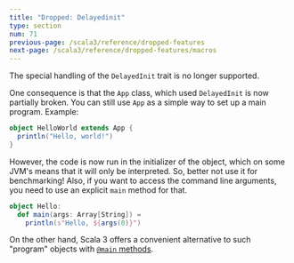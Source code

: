 ```yaml
---
title: "Dropped: Delayedinit"
type: section
num: 71
previous-page: /scala3/reference/dropped-features
next-page: /scala3/reference/dropped-features/macros
---
```


The special handling of the `DelayedInit` trait is no longer supported.

One consequence is that the `App` class, which used `DelayedInit` is
now partially broken. You can still use `App` as a simple way to set up a main program. Example:

```scala
object HelloWorld extends App {
  println("Hello, world!")
}
```

However, the code is now run in the initializer of the object, which on
some JVM's means that it will only be interpreted. So, better not use it
for benchmarking! Also, if you want to access the command line arguments,
you need to use an explicit `main` method for that.

```scala
object Hello:
  def main(args: Array[String]) =
    println(s"Hello, ${args(0)}")
```

On the other hand, Scala 3 offers a convenient alternative to such "program" objects
with [`@main` methods](../changed-features/main-functions.html).
